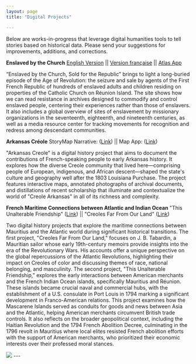```yaml
---
layout: page
title: "Digital Projects"

---
```

Below are works-in-progress that leverage digital humanities tools to tell stories based on historical data. Please send your suggestions for improvements, additions, and corrections.


**Enslaved by the Church**
[English Version](https://storymaps.arcgis.com/stories/68ea1822adba48acadb2848f40b29048) ||
[Version française](https://storymaps.arcgis.com/stories/08351cc5814c4d6e9d1672145575b422) || [Atlas App](https://gisanddata.maps.arcgis.com/home/item.html?id=7c1ad0aa41d941c88cdb8ec027f40c50)

“Enslaved by the Church, Sold for the Republic” brings to light a long-buried episode of the Age of Revolution: the seizure and sale by agents of the First French Republic of hundreds of enslaved adults and children residing on properties of the Catholic Church on Réunion Island. The site shows how we can read resistance in archives designed to commodify and control enslaved people, centering their experiences rather than those of enslavers. It also includes a global overview of sites of enslavement by missionary organizations in the seventeenth, eighteenth, and nineteenth centuries, as well as a media resource center for tracking movements for recognition and redress among descendant communities.


**Arkansas Créole**
StoryMap Narrative: ([Link](https://gisanddata.maps.arcgis.com/home/item.html?id=f7eb9937a53846c4ab0f1f1812d24a7c)) || 
Map App: ([Link](https://gisanddata.maps.arcgis.com/home/item.html?id=7e0613a6a0074e8b9218f3595ea8f106))

"Arkansas Creole" is a digital history project that aims to document the contributions of French-speaking people to early Arkansas history. It explores how the diverse Creole community that lived here—comprising people of European, indigenous, and African descent—shaped the state's culture and geography well after the 1803 Louisiana Purchase. The project features interactive maps, annotated photographs of archival documents, and distillations of recent scholarship that illuminate and contextualize the world of "Creole Arkansas" in all of its richness and complexity.

**French Maritime Connections between Atlantic and Indian Ocean**
"This Unalterable Friendship" ([Link](https://gisanddata.maps.arcgis.com/home/item.html?id=f7eb9937a53846c4ab0f1f1812d24a7c)) || "Creoles Far From Our Land" ([Link](https://gisanddata.maps.arcgis.com/home/item.html?id=a4727bb429634c28a27c7b217e345419))

Two digital history projects that explore the maritime connections between Mauritius and the Atlantic world during significant historical transitions. The first project, "Creoles Far From Our Land," focuses on J. B. Tabardin, a Mauritian sailor whose early 19th-century memoirs provide insights into the era of the Revolutionary Wars. His accounts offer a unique perspective on the global repercussions of the Atlantic Revolutions, highlighting their impact on Creoles of color and discussing themes of race, national belonging, and masculinity. The second project, "This Unalterable Friendship," explores the early interactions between American merchants and the French Indian Ocean islands, specifically Mauritius and Réunion. These islands became crucial naval and commercial hubs, with the establishment of a U.S. consulate in Port Louis in 1794 marking a significant development in Franco-American relations. This project examines how the Mascarene Islands served as conduits for goods and news between Asia and the Atlantic, helping American merchants circumvent British trade controls. It also reflects on the broader geopolitical context, including the Haitian Revolution and the 1794 French Abolition Decree, culminating in the 1796 revolt in Mauritius where local elites resisted French abolition efforts with the support of American merchants, who prioritized their economic interests over their professed moral stances.

<img src="{{ site.baseurl }}/caen2.gif">
---

